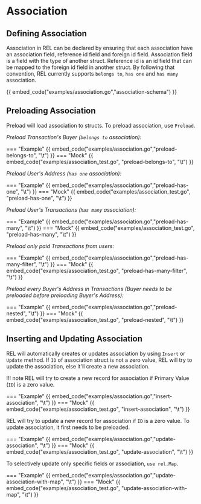 # Association

## Defining Association

Association in REL can be declared by ensuring that each association have an association field, reference id field and foreign id field.
Association field is a field with the type of another struct.
Reference id is an id field that can be mapped to the foreign id field in another struct.
By following that convention, REL currently supports `belongs to`, `has one` and `has many` association.

{{ embed_code("examples/association.go","association-schema") }}

## Preloading Association

Preload will load association to structs. To preload association, use `Preload`.

*Preload Transaction's Buyer (`belongs to` association):*

=== "Example"
    {{ embed_code("examples/association.go","preload-belongs-to", "\t") }}
=== "Mock"
    {{ embed_code("examples/association_test.go", "preload-belongs-to", "\t") }}

*Preload User's Address (`has one` association):*

=== "Example"
    {{ embed_code("examples/association.go","preload-has-one", "\t") }}
=== "Mock"
    {{ embed_code("examples/association_test.go", "preload-has-one", "\t") }}

*Preload User's Transactions (`has many` association):*

=== "Example"
    {{ embed_code("examples/association.go","preload-has-many", "\t") }}
=== "Mock"
    {{ embed_code("examples/association_test.go", "preload-has-many", "\t") }}

*Preload only paid Transactions from users:*

=== "Example"
    {{ embed_code("examples/association.go","preload-has-many-filter", "\t") }}
=== "Mock"
    {{ embed_code("examples/association_test.go", "preload-has-many-filter", "\t") }}

*Preload every Buyer's Address in Transactions (Buyer needs to be preloaded before preloading Buyer's Address):*

=== "Example"
    {{ embed_code("examples/association.go","preload-nested", "\t") }}
=== "Mock"
    {{ embed_code("examples/association_test.go", "preload-nested", "\t") }}

## Inserting and Updating Association

REL will automatically creates or updates association by using `Insert` or `Update` method. If `ID` of association struct is not a zero value, REL will try to update the association, else it'll create a new association.

!!! note
    REL will try to create a new record for association if Primary Value (`ID`) is a zero value.

=== "Example"
    {{ embed_code("examples/association.go","insert-association", "\t") }}
=== "Mock"
    {{ embed_code("examples/association_test.go", "insert-association", "\t") }}


REL will try to update a new record for association if `ID` is a zero value. To update association, it first needs to be preloaded.

=== "Example"
    {{ embed_code("examples/association.go","update-association", "\t") }}
=== "Mock"
    {{ embed_code("examples/association_test.go", "update-association", "\t") }}


To selectively update only specific fields or association, `use rel.Map`.

=== "Example"
    {{ embed_code("examples/association.go","update-association-with-map", "\t") }}
=== "Mock"
    {{ embed_code("examples/association_test.go", "update-association-with-map", "\t") }}
